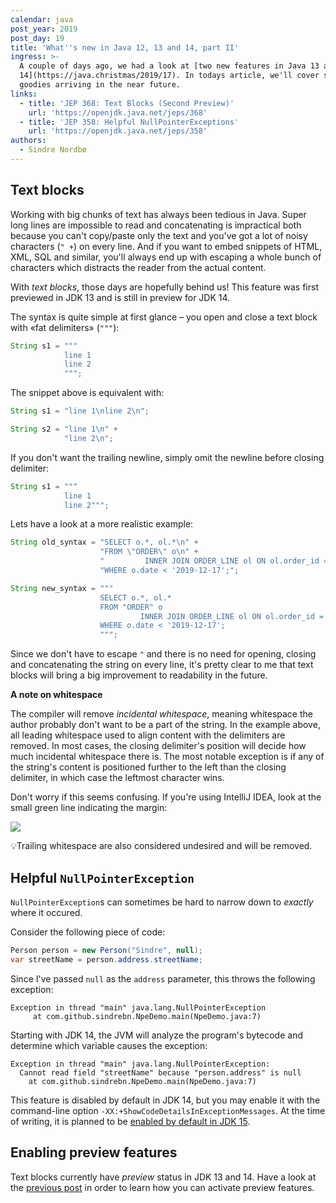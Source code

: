 ```yaml
---
calendar: java
post_year: 2019
post_day: 19
title: 'What''s new in Java 12, 13 and 14, part II'
ingress: >-
  A couple of days ago, we had a look at [two new features in Java 13 and
  14](https://java.christmas/2019/17). In todays article, we'll cover some more
  goodies arriving in the near future.
links:
  - title: 'JEP 368: Text Blocks (Second Preview)'
    url: 'https://openjdk.java.net/jeps/368'
  - title: 'JEP 358: Helpful NullPointerExceptions'
    url: 'https://openjdk.java.net/jeps/358'
authors:
  - Sindre Nordbø
---
```

## Text blocks

Working with big chunks of text has always been tedious in Java. Super long lines are impossible to read and concatenating is impractical both because you can't copy/paste only the text and you've got a lot of noisy characters (`" +`) on every line. And if you want to embed snippets of HTML, XML, SQL and similar, you'll always end up with escaping a whole bunch of characters which distracts the reader from the actual content.

With _text blocks_, those days are hopefully behind us! This feature was first previewed in JDK 13 and is still in preview for JDK 14.

The syntax is quite simple at first glance – you open and close a text block with «fat delimiters» (`"""`):

```java
String s1 = """
            line 1
            line 2
            """;
```

The snippet above is equivalent with:

```java
String s1 = "line 1\nline 2\n";

String s2 = "line 1\n" +
            "line 2\n";
```

If you don't want the trailing newline, simply omit the newline before closing delimiter:

```java
String s1 = """
            line 1
            line 2""";
```

Lets have a look at a more realistic example:

```java
String old_syntax = "SELECT o.*, ol.*\n" +
                    "FROM \"ORDER\" o\n" +
                    "         INNER JOIN ORDER_LINE ol ON ol.order_id = o.id\n" +
                    "WHERE o.date < '2019-12-17';";

String new_syntax = """
                    SELECT o.*, ol.*
                    FROM "ORDER" o
                             INNER JOIN ORDER_LINE ol ON ol.order_id = o.id
                    WHERE o.date < '2019-12-17';
                    """;
```

Since we don't have to escape `"` and there is no need for opening, closing and concatenating the string on every line, it's pretty clear to me that text blocks will bring a big improvement to readability in the future.

**A note on whitespace**

The compiler will remove _incidental whitespace_, meaning whitespace the author probably don't want to be a part of the string. In the example above, all leading whitespace used to align content with the delimiters are removed. In most cases, the closing delimiter's position will decide how much incidental whitespace there is. The most notable exception is if any of the string's content is positioned further to the left than the closing delimiter, in which case the leftmost character wins.

Don't worry if this seems confusing. If you're using IntelliJ IDEA, look at the small green line indicating the margin:

![](text_block_margin.png)

💡Trailing whitespace are also considered undesired and will be removed.

## Helpful `NullPointerException`

`NullPointerException`s can sometimes be hard to narrow down to _exactly_ where it occured.

Consider the following piece of code:

```java
Person person = new Person("Sindre", null);
var streetName = person.address.streetName;
```

Since I've passed `null` as the `address` parameter, this throws the following exception:

```
Exception in thread "main" java.lang.NullPointerException
	 at com.github.sindrebn.NpeDemo.main(NpeDemo.java:7)
```

Starting with JDK 14, the JVM will analyze the program's bytecode and determine which variable causes the exception:

```
Exception in thread "main" java.lang.NullPointerException:
  Cannot read field "streetName" because "person.address" is null
    at com.github.sindrebn.NpeDemo.main(NpeDemo.java:7)
```

This feature is disabled by default in JDK 14, but you may enable it with the command-line option `-XX:+ShowCodeDetailsInExceptionMessages`. At the time of writing, it is planned to be [enabled by default in JDK 15](https://bugs.openjdk.java.net/browse/JDK-8233014?focusedCommentId=14296165&page=com.atlassian.jira.plugin.system.issuetabpanels%3Acomment-tabpanel#comment-14296165).

## Enabling preview features

Text blocks currently have _preview_ status in JDK 13 and 14. Have a look at the [previous post](https://java.christmas/2019/17) in order to learn how you can activate preview features.
